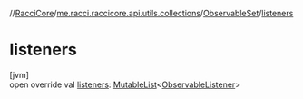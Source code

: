 //[RacciCore](../../../index.md)/[me.racci.raccicore.api.utils.collections](../index.md)/[ObservableSet](index.md)/[listeners](listeners.md)

# listeners

[jvm]\
open override val [listeners](listeners.md): [MutableList](https://kotlinlang.org/api/latest/jvm/stdlib/kotlin.collections/-mutable-list/index.html)&lt;[ObservableListener](../index.md#290302064%2FClasslikes%2F-1216412040)&gt;
